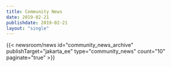 ```yaml
---
title: Community News
date: 2019-02-21
publishdate: 2019-02-21
layout: "single"
---
```


{{< newsroom/news 
      id="community_news_archive" 
      publishTarget="jakarta_ee" 
      type="community_news" 
      count="10" 
      paginate="true" >}}